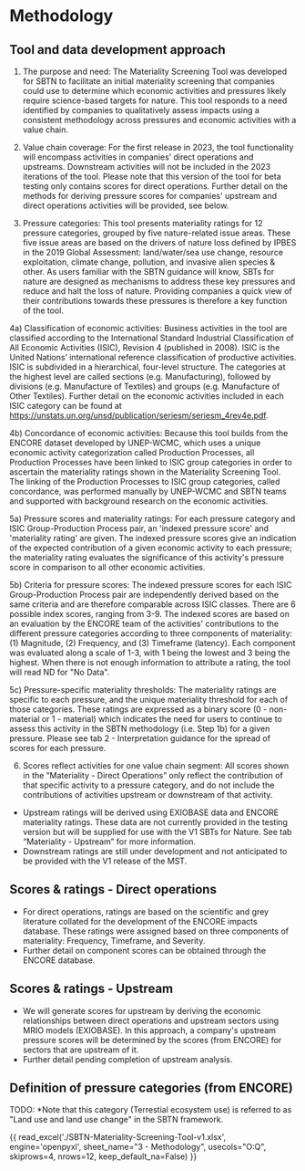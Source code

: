 
# Methodology

## Tool and data development approach

1) The purpose and need: The Materiality Screening Tool was developed for SBTN to facilitate an initial materiality screening that companies could use to determine which economic activities and pressures likely require science-based targets for nature. This tool responds to a need identified by companies to qualitatively assess impacts using a consistent methodology across pressures and economic activities with a value chain. 

2) Value chain coverage: For the first release in 2023, the tool functionality will encompass activities in companies’ direct operations and upstreams. Downstream activities will not be included in the 2023 iterations of the tool. Please note that this version of the tool for beta testing only contains scores for direct operations. Further detail on the methods for deriving pressure scores for companies' upstream and direct operations activities will be provided, see below.

3) Pressure categories: This tool presents materiality ratings for 12 pressure categories, grouped by five nature-related issue areas. These five issue areas are based on the drivers of nature loss defined by IPBES in the 2019 Global Assessment: land/water/sea use change, resource exploitation, climate change, pollution, and invasive alien species & other. As users familiar with the SBTN guidance will know, SBTs for nature are designed as mechanisms to address these key pressures and reduce and halt the loss of nature. Providing companies a quick view of their contributions towards these pressures is therefore a key function of the tool. 

4a) Classification of economic activities: Business activities in the tool are classified according to the International Standard Industrial Classification of All Economic Activities (ISIC), Revision 4 (published in 2008). ISIC is the United Nations’ international reference classification of productive activities. ISIC is subdivided in a hierarchical, four-level structure. The categories at the highest level are called sections (e.g. Manufacturing), followed by divisions (e.g. Manufacture of Textiles) and groups (e.g. Manufacture of Other Textiles). Further detail on the economic activities included in each ISIC category can be found at https://unstats.un.org/unsd/publication/seriesm/seriesm_4rev4e.pdf.

4b) Concordance of economic activities: Because this tool builds from the ENCORE dataset developed by UNEP-WCMC, which uses a unique economic activity categorization called Production Processes, all Production Processes have been linked to ISIC group categories in order to ascertain the materiality ratings shown in the Materiality Screening Tool. The linking of the Production Processes to ISIC group categories, called concordance, was performed manually by UNEP-WCMC and SBTN teams and supported with background research on the economic activities.

5a) Pressure scores and materiality ratings: For each pressure category and ISIC Group-Production Process pair, an 'indexed pressure score' and 'materiality rating' are given. The indexed pressure scores give an indication of the expected contribution of a given economic activity to each pressure; the materiality rating evaluates the significance of this activity's pressure score in comparison to all other economic activities. 

5b) Criteria for pressure scores: The indexed pressure scores for each ISIC Group-Production Process pair are independently derived based on the same criteria and are therefore comparable across ISIC classes. There are 6 possible index scores, ranging from 3-9. The indexed scores are based on an evaluation by the ENCORE team of the activities' contributions to the different pressure categories according to three components of materiality: (1) Magnitude, (2) Frequency, and (3) Timeframe (latency). Each component was evaluated along a scale of 1-3, with 1 being the lowest and 3 being the highest. When there is not enough information to attribute a rating, the tool will read ND for "No Data".

5c) Pressure-specific materiality thresholds: The materiality ratings are specific to each pressure, and the unique materiality threshold for each of those categories. These ratings are expressed as a binary score (0 - non-material or 1 - material) which indicates the need for users to continue to assess this activity in the SBTN methodology (i.e. Step 1b) for a given pressure. Please see tab 2 - Interpretation guidance for the spread of scores for each pressure. 

6) Scores reflect activities for one value chain segment: All scores shown in the “Materiality - Direct Operations” only reflect the contribution of that specific activity to a pressure category, and do not include the contributions of activities upstream or downstream of that activity.
- Upstream ratings will be derived using EXIOBASE data and ENCORE materiality ratings. These data are not currently provided in the testing version but will be supplied for use with the V1 SBTs for Nature. See tab “Materiality - Upstream” for more information.
 - Downstream ratings are still under development and not anticipated to be provided with the V1 release of the MST.

## Scores & ratings - Direct operations

- For direct operations, ratings are based on the scientific and grey literature collated for the development of the ENCORE impacts database. These ratings were assigned based on three components of materiality: Frequency, Timeframe, and Severity.
- Further detail on component scores can be obtained through the ENCORE database.

## Scores & ratings - Upstream

 - We will generate scores for upstream by deriving the economic relationships between direct operations and upstream sectors using MRIO models (EXIOBASE). In this approach, a company's upstream pressure scores will be determined by the scores (from ENCORE) for sectors that are upstream of it.
 - Further detail pending completion of upstream analysis.


## Definition of pressure categories (from ENCORE)

TODO: *Note that this category (Terrestial ecosystem use) is referred to as "Land use and land use change" in the SBTN framework.

{{ read_excel('./SBTN-Materiality-Screening-Tool-v1.xlsx', engine='openpyxl', sheet_name="3 - Methodology", usecols="O:Q", skiprows=4, nrows=12, keep_default_na=False) }}

